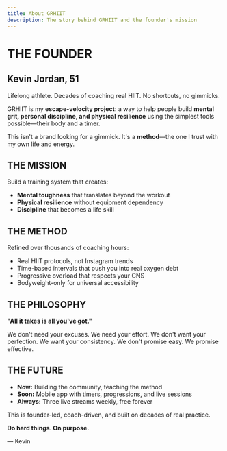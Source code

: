 ```yaml
---
title: About GRHIIT
description: The story behind GRHIIT and the founder's mission
---
```


# THE FOUNDER

## Kevin Jordan, 51

Lifelong athlete. Decades of coaching real HIIT. No shortcuts, no gimmicks.

GRHIIT is my **escape-velocity project**: a way to help people build **mental grit, personal discipline, and physical resilience** using the simplest tools possible—their body and a timer.

This isn't a brand looking for a gimmick. It's a **method**—the one I trust with my own life and energy.

## THE MISSION

Build a training system that creates:
- **Mental toughness** that translates beyond the workout
- **Physical resilience** without equipment dependency
- **Discipline** that becomes a life skill

## THE METHOD

Refined over thousands of coaching hours:
- Real HIIT protocols, not Instagram trends
- Time-based intervals that push you into real oxygen debt
- Progressive overload that respects your CNS
- Bodyweight-only for universal accessibility

## THE PHILOSOPHY

**"All it takes is all you've got."**

We don't need your excuses. We need your effort.
We don't want your perfection. We want your consistency.
We don't promise easy. We promise effective.

## THE FUTURE

- **Now:** Building the community, teaching the method
- **Soon:** Mobile app with timers, progressions, and live sessions
- **Always:** Three live streams weekly, free forever

This is founder-led, coach-driven, and built on decades of real practice.

**Do hard things. On purpose.**

— Kevin